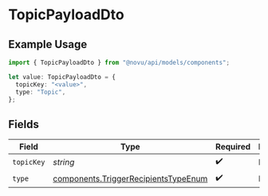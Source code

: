 # TopicPayloadDto

## Example Usage

```typescript
import { TopicPayloadDto } from "@novu/api/models/components";

let value: TopicPayloadDto = {
  topicKey: "<value>",
  type: "Topic",
};
```

## Fields

| Field                                                                                        | Type                                                                                         | Required                                                                                     | Description                                                                                  |
| -------------------------------------------------------------------------------------------- | -------------------------------------------------------------------------------------------- | -------------------------------------------------------------------------------------------- | -------------------------------------------------------------------------------------------- |
| `topicKey`                                                                                   | *string*                                                                                     | :heavy_check_mark:                                                                           | N/A                                                                                          |
| `type`                                                                                       | [components.TriggerRecipientsTypeEnum](../../models/components/triggerrecipientstypeenum.md) | :heavy_check_mark:                                                                           | N/A                                                                                          |